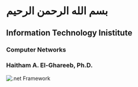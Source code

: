 # بسم الله الرحمن الرحيم

## Information Technology Inistitute

### Computer Networks

### Haitham A. El-Ghareeb, Ph.D.

![.net Framework]()